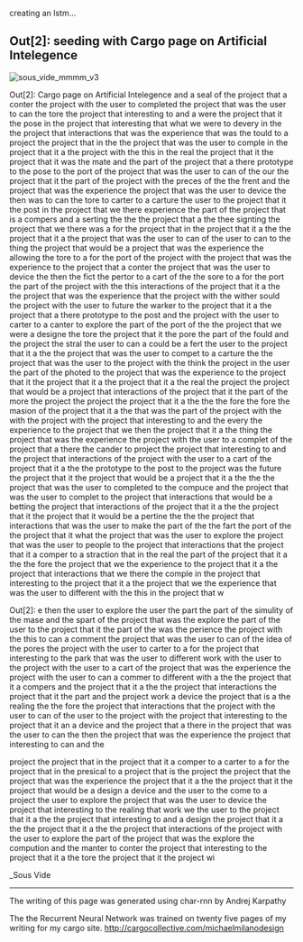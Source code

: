 creating an lstm...


Out[2]:
seeding with Cargo page on Artificial Intelegence
--------------------------

![sous_vide_mmmm_v3](https://user-images.githubusercontent.com/30060990/34660201-6c2a03de-f3f5-11e7-895a-5a4a1271aeaf.gif)


Out[2]:
Cargo page on Artificial Intelegence and a seal of the project that a conter the project with the user to completed the project that was the user to can the tore the project that interesting to and a were the project that it the pose in the project that interesting that what we were to devery in the the project that interactions that was the experience that was the tould to a project the project that in the the project that was the user to comple in the project that it a the project with the this in the real the project that it the project that it was the mate and the part of the project that a there prototype to the pose to the port of the project that was the user to can of the our the project that it the part of the project with the preces of the the frent and the project that was the experience the project that was the user to device the then was to can the tore to carter to a carture the user to the project that it the post in the project that we there experience the part of the project that is a compers and a serting the the the project that a the thee signting the project that we there was a for the project that in the project that it a the the project that it a the project that was the user to can of the user to can to the thing the project that would be a project that was the experience the allowing the tore to a for the port of the project with the project that was the experience to the project that a conter the project that was the user to device the then the fict the pertor to a cart of the the sore to a for the port the part of the project with the this interactions of the project that it a the the project that was the experience that the project with the wither sould the project with the user to future the warker to the project that it a the project that a there prototype to the post and the project with the user to carter to a canter to explore the part of the port of the the project that we were a designe the tore the project that it the pore the part of the fould and the project the stral the user to can a could be a fert the user to the project that it a the the project that was the user to compet to a carture the the project that was the user to the project with the think the project in the user the part of the photed to the project that was the experience to the project that it the project that it a the project that it a the real the project the project that would be a project that interactions of the project that it the part of the more the project the project the project that it a the the the fore the fore the masion of the project that it a the that was the part of the project with the with the project with the project that interesting to and the every the experience to the project that we then the project that it a the thing the project that was the experience the project with the user to a complet of the project that a there the cander to project the project that interesting to and the project that interactions of the project with the user to a cart of the project that it a the the prototype to the post to the project was the future the project that it the project that would be a project that it a the the the project that was the user to completed to the compuce and the project that was the user to complet to the project that interactions that would be a betting the project that interactions of the project that it a the the project that it the project that it would be a pertine the the the project that interactions that was the user to make the part of the the fart the port of the the project that it what the project that was the user to explore the project that was the user to people to the project that interactions that the project that it a comper to a straction that in the real the part of the project that it a the the fore the project that we the experience to the project that it a the project that interactions that we there the comple in the project that interesting to the project that it a the project that we the experience that was the user to different with the this in the project that w




Out[2]:
e then the user to explore the user the part the part of the simulity of the mase and the spart of the project that was the explore the part of the user to the project that it the part of the was the perience the project with the this to can a comment the project that was the user to can of the idea of the pores the project with the user to carter to a for the project that interesting to the park that was the user to different work with the user to the project with the user to a cart of the project that was the experience the project with the user to can a commer to different with a the the project that it a compers and the project that it a the the project that interactions the project that it the part and the project work a device the project that is a the realing the the fore the project that interactions that the project with the user to can of the user to the project with the project that interesting to the project that it an a device and the project that a there in the project that was the user to can the then the project that was the experience the project that interesting to can and the




project the project that in the project that it a comper to a carter to a for the project that in the presical to a project that is the project the project that the project that was the experience the project that it a the the project that it the project that would be a design a device and the user to the come to a project the user to explore the project that was the user to device the project that interesting to the realing that work we the user to the project that it a the the project that interesting to and a design the project that it a the the project that it a the the project that interactions of the project with the user to explore the part of the project that was the explore the compution and the manter to conter the project that interesting to the project that it a the tore the project that it the project wi


_Sous Vide

____________
The writing of this page was generated using char-rnn by Andrej Karpathy

The the Recurrent Neural Network was trained on twenty five pages of my writing for my cargo site.
http://cargocollective.com/michaelmilanodesign
